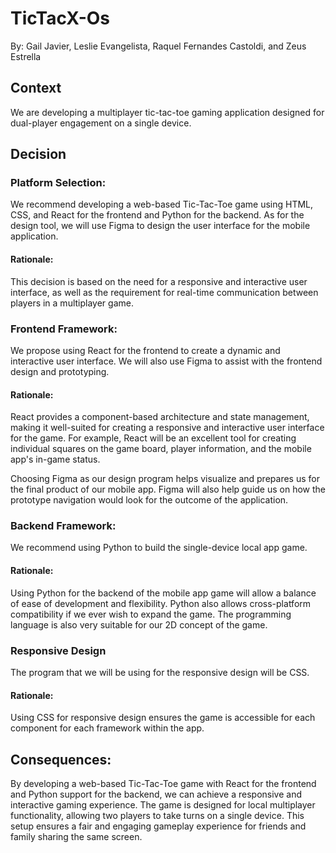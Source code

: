# TicTacX-Os
By: Gail Javier, Leslie Evangelista, Raquel Fernandes Castoldi, and Zeus Estrella

## Context
We are developing a multiplayer tic-tac-toe gaming application designed for dual-player engagement on a single device.

## Decision

### Platform Selection:

We recommend developing a web-based Tic-Tac-Toe game using HTML, CSS, and React for the frontend and Python for the backend. As for the design tool, we will use Figma to design the user interface for the mobile application. 

#### Rationale:

This decision is based on the need for a responsive and interactive user interface, as well as the requirement for real-time communication between players in a multiplayer game.

### Frontend Framework:

We propose using React for the frontend to create a dynamic and interactive user interface. We will also use Figma to assist with the frontend design and prototyping. 

#### Rationale:

React provides a component-based architecture and state management, making it well-suited for creating a responsive and interactive user interface for the game. For example, React will be an excellent tool for creating individual squares on the game board, player information, and the mobile app's in-game status. 

Choosing Figma as our design program helps visualize and prepares us for the final product of our mobile app. Figma will also help guide us on how the prototype navigation would look for the outcome of the application. 

### Backend Framework: 

We recommend using Python to build the single-device local app game. 

#### Rationale:

Using Python for the backend of the mobile app game will allow a balance of ease of development and flexibility. Python also allows cross-platform compatibility if we ever wish to expand the game. The programming language is also very suitable for our 2D concept of the game. 

### Responsive Design 

The program that we will be using for the responsive design will be CSS. 

#### Rationale: 

Using CSS for responsive design ensures the game is accessible for each component for each framework within the app. 

## Consequences:

By developing a web-based Tic-Tac-Toe game with React for the frontend and Python support for the backend, we can achieve a responsive and interactive gaming experience. The game is designed for local multiplayer functionality, allowing two players to take turns on a single device. This setup ensures a fair and engaging gameplay experience for friends and family sharing the same screen.
